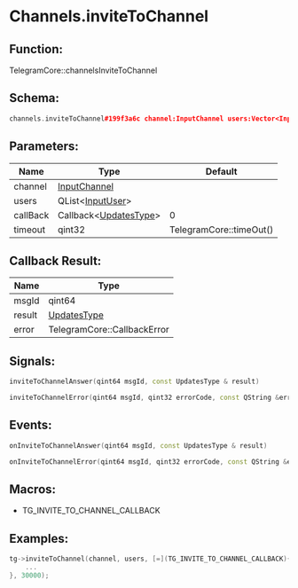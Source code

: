 # Channels.inviteToChannel

## Function:

TelegramCore::channelsInviteToChannel

## Schema:

```c++
channels.inviteToChannel#199f3a6c channel:InputChannel users:Vector<InputUser> = Updates;
```
## Parameters:

|Name|Type|Default|
|----|----|-------|
|channel|[InputChannel](../../types/inputchannel.md)||
|users|QList&lt;[InputUser](../../types/inputuser.md)&gt;||
|callBack|Callback&lt;[UpdatesType](../../types/updatestype.md)&gt;|0|
|timeout|qint32|TelegramCore::timeOut()|

## Callback Result:

|Name|Type|
|----|----|
|msgId|qint64|
|result|[UpdatesType](../../types/updatestype.md)|
|error|TelegramCore::CallbackError|

## Signals:

```c++
inviteToChannelAnswer(qint64 msgId, const UpdatesType & result)
```
```c++
inviteToChannelError(qint64 msgId, qint32 errorCode, const QString &errorText)
```

## Events:

```c++
onInviteToChannelAnswer(qint64 msgId, const UpdatesType & result)
```
```c++
onInviteToChannelError(qint64 msgId, qint32 errorCode, const QString &errorText)
```

## Macros:

* TG_INVITE_TO_CHANNEL_CALLBACK

## Examples:

```c++
tg->inviteToChannel(channel, users, [=](TG_INVITE_TO_CHANNEL_CALLBACK){
    ...
}, 30000);
```

